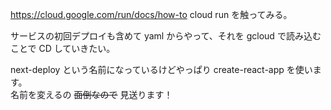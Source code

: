 https://cloud.google.com/run/docs/how-to cloud run を触ってみる。  


サービスの初回デプロイも含めて yaml からやって、それを gcloud で読み込むことで CD していきたい。

next-deploy という名前になっているけどやっぱり create-react-app を使います。  
名前を変えるの ~~面倒なので~~ 見送ります！
